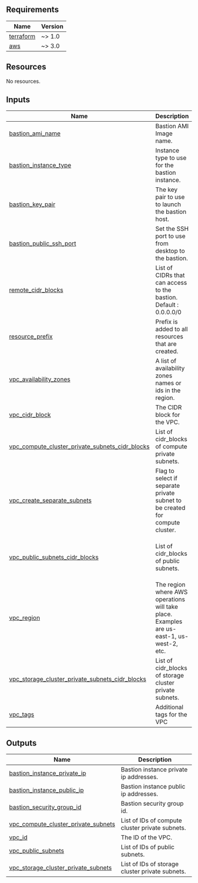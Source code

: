 <!-- BEGIN_TF_DOCS -->
## Requirements

| Name | Version |
|------|---------|
| <a name="requirement_terraform"></a> [terraform](#requirement\_terraform) | ~> 1.0 |
| <a name="requirement_aws"></a> [aws](#requirement\_aws) | ~> 3.0 |

## Resources

No resources.

## Inputs

| Name | Description | Type | Default | Required |
|------|-------------|------|---------|:--------:|
| <a name="input_bastion_ami_name"></a> [bastion\_ami\_name](#input\_bastion\_ami\_name) | Bastion AMI Image name. | `string` | `"Amazon-Linux2-HVM"` | no |
| <a name="input_bastion_instance_type"></a> [bastion\_instance\_type](#input\_bastion\_instance\_type) | Instance type to use for the bastion instance. | `string` | `"t2.micro"` | no |
| <a name="input_bastion_key_pair"></a> [bastion\_key\_pair](#input\_bastion\_key\_pair) | The key pair to use to launch the bastion host. | `string` | n/a | yes |
| <a name="input_bastion_public_ssh_port"></a> [bastion\_public\_ssh\_port](#input\_bastion\_public\_ssh\_port) | Set the SSH port to use from desktop to the bastion. | `string` | `22` | no |
| <a name="input_remote_cidr_blocks"></a> [remote\_cidr\_blocks](#input\_remote\_cidr\_blocks) | List of CIDRs that can access to the bastion. Default : 0.0.0.0/0 | `list(string)` | <pre>[<br>  "0.0.0.0/0"<br>]</pre> | no |
| <a name="input_resource_prefix"></a> [resource\_prefix](#input\_resource\_prefix) | Prefix is added to all resources that are created. | `string` | `"spectrum-scale"` | no |
| <a name="input_vpc_availability_zones"></a> [vpc\_availability\_zones](#input\_vpc\_availability\_zones) | A list of availability zones names or ids in the region. | `list(string)` | n/a | yes |
| <a name="input_vpc_cidr_block"></a> [vpc\_cidr\_block](#input\_vpc\_cidr\_block) | The CIDR block for the VPC. | `string` | `"10.0.0.0/16"` | no |
| <a name="input_vpc_compute_cluster_private_subnets_cidr_blocks"></a> [vpc\_compute\_cluster\_private\_subnets\_cidr\_blocks](#input\_vpc\_compute\_cluster\_private\_subnets\_cidr\_blocks) | List of cidr\_blocks of compute private subnets. | `list(string)` | <pre>[<br>  "10.0.7.0/24"<br>]</pre> | no |
| <a name="input_vpc_create_separate_subnets"></a> [vpc\_create\_separate\_subnets](#input\_vpc\_create\_separate\_subnets) | Flag to select if separate private subnet to be created for compute cluster. | `bool` | `true` | no |
| <a name="input_vpc_public_subnets_cidr_blocks"></a> [vpc\_public\_subnets\_cidr\_blocks](#input\_vpc\_public\_subnets\_cidr\_blocks) | List of cidr\_blocks of public subnets. | `list(string)` | <pre>[<br>  "10.0.1.0/24",<br>  "10.0.2.0/24",<br>  "10.0.3.0/24"<br>]</pre> | no |
| <a name="input_vpc_region"></a> [vpc\_region](#input\_vpc\_region) | The region where AWS operations will take place. Examples are us-east-1, us-west-2, etc. | `string` | n/a | yes |
| <a name="input_vpc_storage_cluster_private_subnets_cidr_blocks"></a> [vpc\_storage\_cluster\_private\_subnets\_cidr\_blocks](#input\_vpc\_storage\_cluster\_private\_subnets\_cidr\_blocks) | List of cidr\_blocks of storage cluster private subnets. | `list(string)` | <pre>[<br>  "10.0.4.0/24",<br>  "10.0.5.0/24",<br>  "10.0.6.0/24"<br>]</pre> | no |
| <a name="input_vpc_tags"></a> [vpc\_tags](#input\_vpc\_tags) | Additional tags for the VPC | `map(string)` | `{}` | no |

## Outputs

| Name | Description |
|------|-------------|
| <a name="output_bastion_instance_private_ip"></a> [bastion\_instance\_private\_ip](#output\_bastion\_instance\_private\_ip) | Bastion instance private ip addresses. |
| <a name="output_bastion_instance_public_ip"></a> [bastion\_instance\_public\_ip](#output\_bastion\_instance\_public\_ip) | Bastion instance public ip addresses. |
| <a name="output_bastion_security_group_id"></a> [bastion\_security\_group\_id](#output\_bastion\_security\_group\_id) | Bastion security group id. |
| <a name="output_vpc_compute_cluster_private_subnets"></a> [vpc\_compute\_cluster\_private\_subnets](#output\_vpc\_compute\_cluster\_private\_subnets) | List of IDs of compute cluster private subnets. |
| <a name="output_vpc_id"></a> [vpc\_id](#output\_vpc\_id) | The ID of the VPC. |
| <a name="output_vpc_public_subnets"></a> [vpc\_public\_subnets](#output\_vpc\_public\_subnets) | List of IDs of public subnets. |
| <a name="output_vpc_storage_cluster_private_subnets"></a> [vpc\_storage\_cluster\_private\_subnets](#output\_vpc\_storage\_cluster\_private\_subnets) | List of IDs of storage cluster private subnets. |
<!-- END_TF_DOCS -->
